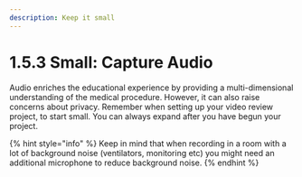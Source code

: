 ```yaml
---
description: Keep it small
---
```


# 1.5.3 Small: Capture Audio

Audio enriches the educational experience by providing a multi-dimensional understanding of the medical procedure. However, it can also raise concerns about privacy. Remember when setting up your video review project, to start small. You can always expand after you have begun your project.&#x20;

{% hint style="info" %}
Keep in mind that when recording in a room with a lot of background noise (ventilators, monitoring etc) you might need an additional microphone to reduce background noise.&#x20;
{% endhint %}

